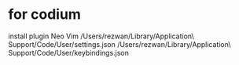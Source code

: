 # for codium
install plugin Neo Vim
/Users/rezwan/Library/Application\ Support/Code/User/settings.json
/Users/rezwan/Library/Application\ Support/Code/User/keybindings.json
